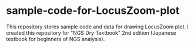# sample-code-for-LocusZoom-plot
This repository stores sample code and data for drawing LocusZoom plot. I created this repository for "NGS Dry Textbook" 2nd edition (Japanese textbook for beginners of NGS analysis).
